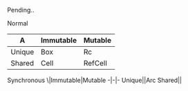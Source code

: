 Pending..

Normal

A | Immutable | Mutable
------- | ---- | ----
Unique|Box|Rc
Shared|Cell|RefCell


Synchronous
\\|Immutable|Mutable
-|-|-
Unique||Arc
Shared||


